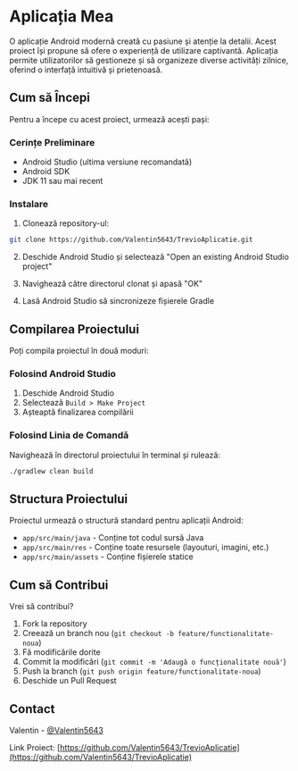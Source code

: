 # Aplicația Mea

O aplicație Android modernă creată cu pasiune și atenție la detalii. Acest proiect își propune să ofere o experiență de utilizare captivantă. Aplicația permite utilizatorilor să gestioneze și să organizeze diverse activități zilnice, oferind o interfață intuitivă și prietenoasă.

## Cum să Începi

Pentru a începe cu acest proiect, urmează acești pași:

### Cerințe Preliminare

- Android Studio (ultima versiune recomandată)
- Android SDK
- JDK 11 sau mai recent

### Instalare

1. Clonează repository-ul:
```bash
git clone https://github.com/Valentin5643/TrevioAplicatie.git
```

2. Deschide Android Studio și selectează "Open an existing Android Studio project"

3. Navighează către directorul clonat și apasă "OK"

4. Lasă Android Studio să sincronizeze fișierele Gradle

## Compilarea Proiectului

Poți compila proiectul în două moduri:

### Folosind Android Studio

1. Deschide Android Studio
2. Selectează `Build > Make Project`
3. Așteaptă finalizarea compilării

### Folosind Linia de Comandă

Navighează în directorul proiectului în terminal și rulează:
```bash
./gradlew clean build
```

## Structura Proiectului

Proiectul urmează o structură standard pentru aplicații Android:
- `app/src/main/java` - Conține tot codul sursă Java
- `app/src/main/res` - Conține toate resursele (layouturi, imagini, etc.)
- `app/src/main/assets` - Conține fișierele statice

## Cum să Contribui

Vrei să contribui?
1. Fork la repository
2. Creează un branch nou (`git checkout -b feature/functionalitate-noua`)
3. Fă modificările dorite
4. Commit la modificări (`git commit -m 'Adaugă o funcționalitate nouă'`)
5. Push la branch (`git push origin feature/functionalitate-noua`)
6. Deschide un Pull Request

## Contact

Valentin - [@Valentin5643](https://github.com/Valentin5643)

Link Proiect: [https://github.com/Valentin5643/TrevioAplicatie](https://github.com/Valentin5643/TrevioAplicatie)
